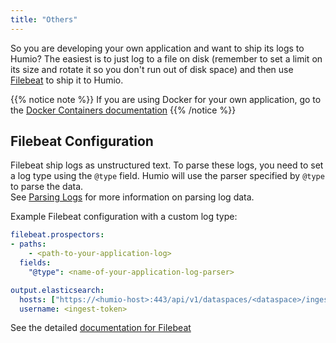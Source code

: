 ```yaml
---
title: "Others"
---
```


So you are developing your own application and want to ship its logs
to Humio?  The easiest is to just log to a file on disk (remember to
set a limit on its size and rotate it so you don't run out of disk
space) and then use [Filebeat](/sending_logs_to_humio/log-shippers/beats/) to ship it
to Humio.

{{% notice note %}}
If you are using Docker for your own application, go to the [Docker Containers documentation](/sending_logs_to_humio/integrations/docker/)
{{% /notice %}}


## Filebeat Configuration

Filebeat ship logs as unstructured text. To parse these logs, you need
to set a log type using the `@type` field.  Humio will use the parser specified by `@type` to parse the data.  
See [Parsing Logs](/parsing.md) for more information on parsing log data.

Example Filebeat configuration with a custom log type:

```yaml
filebeat.prospectors:
- paths:
    - <path-to-your-application-log>
  fields:
    "@type": <name-of-your-application-log-parser>

output.elasticsearch:
  hosts: ["https://<humio-host>:443/api/v1/dataspaces/<dataspace>/ingest/elasticsearch"]
  username: <ingest-token>
```

See the detailed [documentation for Filebeat](/sending_logs_to_humio/log_shippers/filebeat/)
